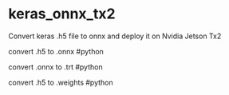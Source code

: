 # keras_onnx_tx2
Convert keras .h5 file to onnx and deploy it on Nvidia Jetson Tx2

convert .h5 to .onnx
#python 

convert .onnx to .trt
#python 

convert .h5 to .weights
#python 
